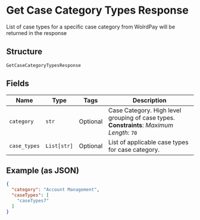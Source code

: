 
# Get Case Category Types Response

List of case types for a specific case category from WolrdPay will be returned in the response

## Structure

`GetCaseCategoryTypesResponse`

## Fields

| Name | Type | Tags | Description |
|  --- | --- | --- | --- |
| `category` | `str` | Optional | Case Category. High level grouping of case types.<br>**Constraints**: *Maximum Length*: `70` |
| `case_types` | `List[str]` | Optional | List of applicable case types for case category. |

## Example (as JSON)

```json
{
  "category": "Account Management",
  "caseTypes": [
    "caseTypes7"
  ]
}
```

